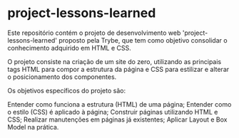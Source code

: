 # project-lessons-learned

Este repositório contém o projeto de desenvolvimento web 'project-lessons-learned' proposto pela Trybe, que tem como objetivo consolidar o conhecimento adquirido em HTML e CSS.

O projeto consiste na criação de um site do zero, utilizando as principais tags HTML para compor a estrutura da página e CSS para estilizar e alterar o posicionamento dos componentes.

Os objetivos específicos do projeto são:

Entender como funciona a estrutura (HTML) de uma página;
Entender como o estilo (CSS) é aplicado à página;
Construir páginas utilizando HTML e CSS;
Realizar manutenções em páginas já existentes;
Aplicar Layout e Box Model na prática.
